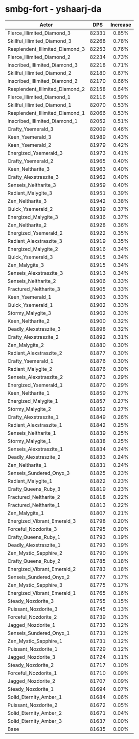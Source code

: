# smbg-fort - yshaarj-da
| Actor | DPS | Increase |
|---|:---:|:---:|
|Fierce_Illimited_Diamond_3|82331|0.85%|
|Skillful_Illimited_Diamond_3|82268|0.78%|
|Resplendent_Illimited_Diamond_3|82253|0.76%|
|Fierce_Illimited_Diamond_2|82234|0.73%|
|Inscribed_Illimited_Diamond_3|82218|0.71%|
|Skillful_Illimited_Diamond_2|82180|0.67%|
|Inscribed_Illimited_Diamond_2|82170|0.66%|
|Resplendent_Illimited_Diamond_2|82158|0.64%|
|Fierce_Illimited_Diamond_1|82116|0.59%|
|Skillful_Illimited_Diamond_1|82070|0.53%|
|Resplendent_Illimited_Diamond_1|82066|0.53%|
|Inscribed_Illimited_Diamond_1|82052|0.51%|
|Crafty_Ysemerald_3|82009|0.46%|
|Keen_Ysemerald_3|81989|0.43%|
|Keen_Ysemerald_2|81979|0.42%|
|Energized_Ysemerald_3|81973|0.41%|
|Crafty_Ysemerald_2|81965|0.40%|
|Keen_Neltharite_3|81963|0.40%|
|Crafty_Alexstraszite_3|81962|0.40%|
|Senseis_Neltharite_3|81959|0.40%|
|Radiant_Malygite_3|81951|0.39%|
|Zen_Neltharite_3|81942|0.38%|
|Quick_Ysemerald_2|81939|0.37%|
|Energized_Malygite_3|81936|0.37%|
|Zen_Neltharite_2|81928|0.36%|
|Energized_Ysemerald_2|81922|0.35%|
|Radiant_Alexstraszite_3|81919|0.35%|
|Energized_Malygite_2|81916|0.34%|
|Quick_Ysemerald_3|81915|0.34%|
|Zen_Malygite_3|81915|0.34%|
|Senseis_Alexstraszite_3|81913|0.34%|
|Senseis_Neltharite_2|81906|0.33%|
|Fractured_Neltharite_3|81905|0.33%|
|Keen_Ysemerald_1|81903|0.33%|
|Quick_Ysemerald_1|81902|0.33%|
|Stormy_Malygite_3|81902|0.33%|
|Keen_Neltharite_2|81900|0.32%|
|Deadly_Alexstraszite_3|81898|0.32%|
|Crafty_Alexstraszite_2|81892|0.31%|
|Zen_Malygite_2|81880|0.30%|
|Radiant_Alexstraszite_2|81877|0.30%|
|Crafty_Ysemerald_1|81876|0.30%|
|Radiant_Malygite_2|81876|0.30%|
|Senseis_Alexstraszite_2|81873|0.29%|
|Energized_Ysemerald_1|81870|0.29%|
|Keen_Neltharite_1|81859|0.27%|
|Energized_Malygite_1|81857|0.27%|
|Stormy_Malygite_2|81852|0.27%|
|Crafty_Alexstraszite_1|81849|0.26%|
|Radiant_Alexstraszite_1|81842|0.25%|
|Senseis_Neltharite_1|81839|0.25%|
|Stormy_Malygite_1|81838|0.25%|
|Senseis_Alexstraszite_1|81834|0.24%|
|Deadly_Alexstraszite_2|81833|0.24%|
|Zen_Neltharite_1|81831|0.24%|
|Senseis_Sundered_Onyx_3|81825|0.23%|
|Radiant_Malygite_1|81822|0.23%|
|Crafty_Queens_Ruby_3|81819|0.23%|
|Fractured_Neltharite_2|81818|0.22%|
|Fractured_Neltharite_1|81813|0.22%|
|Zen_Malygite_1|81807|0.21%|
|Energized_Vibrant_Emerald_3|81798|0.20%|
|Forceful_Nozdorite_3|81795|0.20%|
|Crafty_Queens_Ruby_1|81793|0.19%|
|Deadly_Alexstraszite_1|81793|0.19%|
|Zen_Mystic_Sapphire_2|81790|0.19%|
|Crafty_Queens_Ruby_2|81785|0.18%|
|Energized_Vibrant_Emerald_2|81783|0.18%|
|Senseis_Sundered_Onyx_2|81777|0.17%|
|Zen_Mystic_Sapphire_3|81775|0.17%|
|Energized_Vibrant_Emerald_1|81765|0.16%|
|Steady_Nozdorite_3|81755|0.15%|
|Puissant_Nozdorite_3|81745|0.13%|
|Forceful_Nozdorite_2|81739|0.13%|
|Jagged_Nozdorite_1|81733|0.12%|
|Senseis_Sundered_Onyx_1|81731|0.12%|
|Zen_Mystic_Sapphire_1|81731|0.12%|
|Puissant_Nozdorite_1|81729|0.12%|
|Jagged_Nozdorite_3|81724|0.11%|
|Steady_Nozdorite_2|81717|0.10%|
|Forceful_Nozdorite_1|81710|0.09%|
|Jagged_Nozdorite_2|81707|0.09%|
|Steady_Nozdorite_1|81694|0.07%|
|Solid_Eternity_Amber_1|81684|0.06%|
|Puissant_Nozdorite_2|81672|0.05%|
|Solid_Eternity_Amber_2|81671|0.04%|
|Solid_Eternity_Amber_3|81637|0.00%|
|Base|81635|0.00%|
